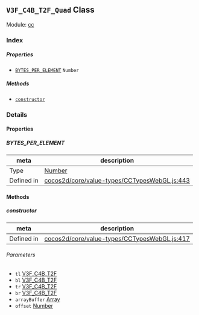 ## `V3F_C4B_T2F_Quad` Class



Module: [cc](../modules/cc.md)





### Index

##### Properties

  - [`BYTES_PER_ELEMENT`](#bytesperelement) `Number` 



##### Methods

  - [`constructor`](#constructor) 



### Details


#### Properties


##### BYTES_PER_ELEMENT

> 

| meta | description |
|------|-------------|
| Type | <a href="https://developer.mozilla.org/en/JavaScript/Reference/Global_Objects/Number" class="crosslink external" target="_blank">Number</a> |
| Defined in | [cocos2d/core/value-types/CCTypesWebGL.js:443](https://github.com/cocos-creator/engine/blob/de46973d0b5edcff4f973186ce89752080cb6b7c/cocos2d/core/value-types/CCTypesWebGL.js#L443) |






<!-- Method Block -->
#### Methods


##### constructor



| meta | description |
|------|-------------|
| Defined in | [cocos2d/core/value-types/CCTypesWebGL.js:417](https://github.com/cocos-creator/engine/blob/de46973d0b5edcff4f973186ce89752080cb6b7c/cocos2d/core/value-types/CCTypesWebGL.js#L417) |

###### Parameters
- `tl` <a href="../classes/V3F_C4B_T2F.html" class="crosslink">V3F_C4B_T2F</a> 
- `bl` <a href="../classes/V3F_C4B_T2F.html" class="crosslink">V3F_C4B_T2F</a> 
- `tr` <a href="../classes/V3F_C4B_T2F.html" class="crosslink">V3F_C4B_T2F</a> 
- `br` <a href="../classes/V3F_C4B_T2F.html" class="crosslink">V3F_C4B_T2F</a> 
- `arrayBuffer` <a href="https://developer.mozilla.org/en/JavaScript/Reference/Global_Objects/Array" class="crosslink external" target="_blank">Array</a> 
- `offset` <a href="https://developer.mozilla.org/en/JavaScript/Reference/Global_Objects/Number" class="crosslink external" target="_blank">Number</a> 




